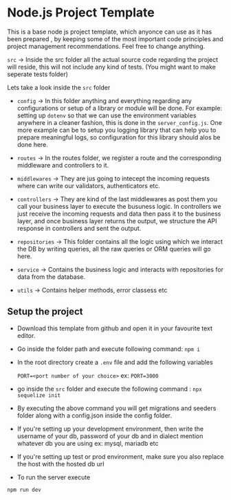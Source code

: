 # Node.js Project Template

This is a base node js project template, which anyonce can use as it has been prepared , by keeping some of the most important code principles and project management recommendations. Feel free to change anything.

`src` &rarr; Inside the src folder all the actual source code regarding the project will reside, this will not include any kind of tests. (You might want to make seperate tests folder)

Lets take a look inside the `src` folder

- `config` &rarr; In this folder anything and everything regarding any configurations or setup of a library or module will be done. For example: setting up `dotenv` so that we can use the environment variables anywhere in a cleaner fashion, this is done in the `server_config.js`. One more example can be to setup you logging library that can help you to prepare meaningful logs, so configuration for this library should alos be done here.

- `routes` &rarr; In the routes folder, we register a route and the corresponding middleware and controllers to it.

- `middlewares` &rarr; They are jus going to intecept the incoming requests where can write our validators, authenticators etc.

- `controllers` &rarr; They are kind of the last middlewares as post them you call your business layer to execute the busuness logic. In controllers we just receive the incoming requests and data then pass it to the business layer, and once business layer returns the output, we structure the API response in controllers and sent the output.

- `repositories` &rarr; This folder contains all the logic using which we interact the DB by writing queries, all the raw queries or ORM queries will go here.

- `service` &rarr; Contains the business logic and interacts with repositories for data from the database.

- `utils` &rarr; Contains helper methods, error classess etc

## Setup the project

- Download this template from github and open it in your favourite text editor.

- Go inside the folder path and execute following command:
  ``` npm i ```

- In the root directory create a `.env` file and add the following variables

  ``` PORT=<port number of your choice> ```
  ex:
  ``` PORT=3000 ```

- go inside the `src` folder and execute the following command :
  ``` npx sequelize init ```

- By executing the above command you will get migrations and seeders folder along with a config.json inside the config folder.

- If you're setting up your development environment, then write the username of your db, password of your db and in dialect mention whatever db you are using ex: mysql, mariadb etc

- If you're setting up test or prod environment, make sure you also replace the host with the hosted db url

- To run the server execute

``` npm run dev ```
